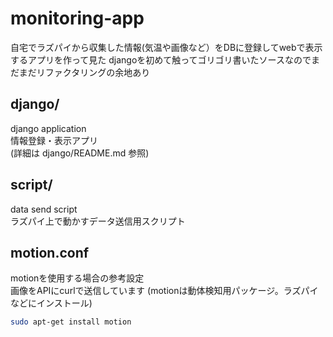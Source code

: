 # monitoring-app
自宅でラズパイから収集した情報(気温や画像など）をDBに登録してwebで表示するアプリを作って見た
djangoを初めて触ってゴリゴリ書いたソースなのでまだまだリファクタリングの余地あり

## django/

django application   
情報登録・表示アプリ  
(詳細は django/README.md 参照)

## script/

data send script  
ラズパイ上で動かすデータ送信用スクリプト

## motion.conf

motionを使用する場合の参考設定  
画像をAPIにcurlで送信しています
(motionは動体検知用パッケージ。ラズパイなどにインストール)

~~~ bash
sudo apt-get install motion
~~~

